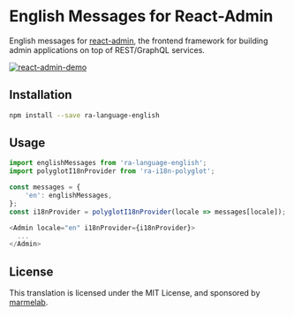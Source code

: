 # English Messages for React-Admin

English messages for [react-admin](https://github.com/marmelab/react-admin), the frontend framework for building admin applications on top of REST/GraphQL services.

[![react-admin-demo](https://marmelab.com/react-admin/img/react-admin-demo-still.png)](https://vimeo.com/268958716)

## Installation

```sh
npm install --save ra-language-english
```

## Usage

```js
import englishMessages from 'ra-language-english';
import polyglotI18nProvider from 'ra-i18n-polyglot';

const messages = {
    'en': englishMessages,
};
const i18nProvider = polyglotI18nProvider(locale => messages[locale]);

<Admin locale="en" i18nProvider={i18nProvider}>
  ...
</Admin>
```

## License

This translation is licensed under the MIT License, and sponsored by [marmelab](http://marmelab.com).
